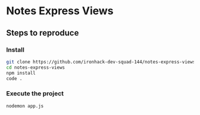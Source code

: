 # Notes Express Views

## Steps to reproduce

### Install

```sh
git clone https://github.com/ironhack-dev-squad-144/notes-express-views
cd notes-express-views
npm install
code .
```

### Execute the project

```sh
nodemon app.js
```